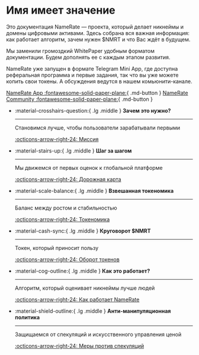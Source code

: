 # Имя имеет значение

Это документация NameRate — проекта, который делает никнеймы и домены цифровыми активами. Здесь собрана вся важная информация: как работает алгоритм, зачем нужен $NMRT и что Вас ждёт в будущем.

Мы заменили громоздкий WhitePaper удобным форматом документации. Будем дополнять ее с каждым этапом развития.

NameRate уже запущен в формате Telegram Mini App, где доступна реферальная программа и первые задания, так что вы уже можете копить свои токены. А обсуждения ведутся в нашем комьюнити-канале.

[NameRate App :fontawesome-solid-paper-plane:](https://t.me/NameRateBot/namerate?startapp=PkheBIyiTxCEJuqDKKmzNJ){ .md-button } [NameRate Community :fontawesome-solid-paper-plane:](https://t.me/+eANXlFDqGZ1iZTAy){ .md-button }

<div class="grid cards" markdown>

- :material-crosshairs-question:{ .lg .middle } __Зачем это нужно?__

    ---

    Становимся лучше, чтобы пользователи зарабатывали первыми

    [:octicons-arrow-right-24: Миссия](about.md)

- :material-stairs-up:{ .lg .middle } __Шаг за шагом__

    ---

    Мы движемся от первых оценок к глобальной платформе

    [:octicons-arrow-right-24: Дорожная карта](roadmap.md)


- :material-scale-balance:{ .lg .middle } __Взвешанная токеномика__

    ---

    Баланс между ростом и стабильностью

    [:octicons-arrow-right-24: Токеномика](tokenomics.md)

- :material-cash-sync:{ .lg .middle } __Круговорот $NMRT__

    ---

    Токен, который приносит пользу

    [:octicons-arrow-right-24: Оборот токенов](token-flow.md)


- :material-cog-outline:{ .lg .middle } __Как это работает?__

    ---

    Алгоритм, который оценивает никнеймы лучше людей

    [:octicons-arrow-right-24: Как работает NameRate](how-it-works.md)

- :material-shield-outline:{ .lg .middle } __Анти-манипуляционная политика__

    ---

    Защищаемся от спекуляций и искусственного управления ценой

    [:octicons-arrow-right-24: Меры против спекуляций](speculation-prevention.md)

</div>

